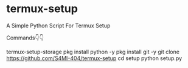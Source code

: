 # termux-setup
A Simple Python Script For Termux Setup

Commands👇👇

termux-setup-storage
pkg install python -y
pkg install git -y
git clone https://github.com/S4MI-404/termux-setup
cd setup
python setup.py
